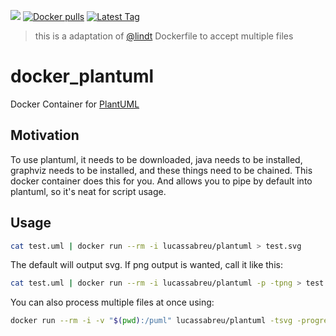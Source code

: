 [![](https://badge.imagelayers.io/lucassabreu/plantuml.svg)](https://imagelayers.io/?images=lucassabreu/plantuml:latest 'lucassabreu/plantuml')
[![Docker pulls](https://img.shields.io/docker/pulls/lucassabreu/plantuml.svg)](https://hub.docker.com/r/lucassabreu/plantuml/)
[![Latest Tag](https://img.shields.io/github/tag/lucassabreu/docker_plantuml.svg)](https://hub.docker.com/r/lucassabreu/plantuml/)

> this is a adaptation of [@lindt](github.com/lindt/docker_plantuml) Dockerfile to accept multiple files

# docker_plantuml

Docker Container for [PlantUML](http://plantuml.com)

## Motivation

To use plantuml, it needs to be downloaded, java needs to be installed, graphviz needs to be installed, and these things need to be chained.
This docker container does this for you. And allows you to pipe by default into plantuml, so it's neat for script usage.

## Usage

```sh
cat test.uml | docker run --rm -i lucassabreu/plantuml > test.svg
```

The default will output svg. If png output is wanted, call it like this:

```sh
cat test.uml | docker run --rm -i lucassabreu/plantuml -p -tpng > test.png
```

You can also process multiple files at once using:

```sh
docker run --rm -i -v "$(pwd):/puml" lucassabreu/plantuml -tsvg -progress "/puml/*.puml"
```
